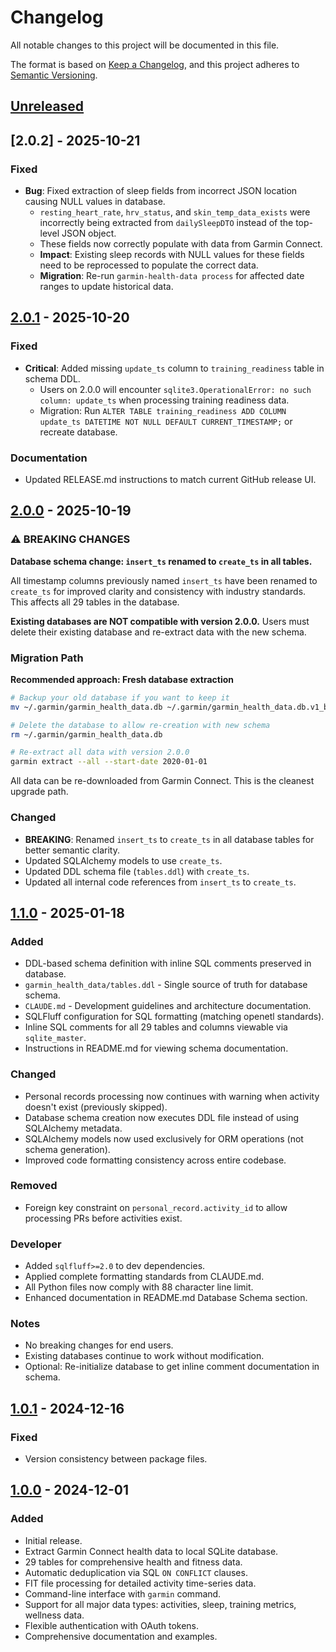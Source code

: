 # Changelog

All notable changes to this project will be documented in this file.

The format is based on [Keep a Changelog](https://keepachangelog.com/en/1.0.0/),
and this project adheres to [Semantic Versioning](https://semver.org/spec/v2.0.0.html).

## [Unreleased]

## [2.0.2] - 2025-10-21

### Fixed

- **Bug**: Fixed extraction of sleep fields from incorrect JSON location causing NULL values in database.
  - `resting_heart_rate`, `hrv_status`, and `skin_temp_data_exists` were incorrectly being extracted from `dailySleepDTO` instead of the top-level JSON object.
  - These fields now correctly populate with data from Garmin Connect.
  - **Impact**: Existing sleep records with NULL values for these fields need to be reprocessed to populate the correct data.
  - **Migration**: Re-run `garmin-health-data process` for affected date ranges to update historical data.

## [2.0.1] - 2025-10-20

### Fixed

- **Critical**: Added missing `update_ts` column to `training_readiness` table in schema DDL.
  - Users on 2.0.0 will encounter `sqlite3.OperationalError: no such column: update_ts` when processing training readiness data.
  - Migration: Run `ALTER TABLE training_readiness ADD COLUMN update_ts DATETIME NOT NULL DEFAULT CURRENT_TIMESTAMP;` or recreate database.

### Documentation

- Updated RELEASE.md instructions to match current GitHub release UI.

## [2.0.0] - 2025-10-19

### ⚠️ BREAKING CHANGES

**Database schema change: `insert_ts` renamed to `create_ts` in all tables.**

All timestamp columns previously named `insert_ts` have been renamed to `create_ts` for improved clarity and consistency with industry standards. This affects all 29 tables in the database.

**Existing databases are NOT compatible with version 2.0.0.** Users must delete their existing database and re-extract data with the new schema.

### Migration Path

**Recommended approach: Fresh database extraction**

```bash
# Backup your old database if you want to keep it
mv ~/.garmin/garmin_health_data.db ~/.garmin/garmin_health_data.db.v1_backup

# Delete the database to allow re-creation with new schema
rm ~/.garmin/garmin_health_data.db

# Re-extract all data with version 2.0.0
garmin extract --all --start-date 2020-01-01
```

All data can be re-downloaded from Garmin Connect. This is the cleanest upgrade path.

### Changed

- **BREAKING**: Renamed `insert_ts` to `create_ts` in all database tables for better semantic clarity.
- Updated SQLAlchemy models to use `create_ts`.
- Updated DDL schema file (`tables.ddl`) with `create_ts`.
- Updated all internal code references from `insert_ts` to `create_ts`.

## [1.1.0] - 2025-01-18

### Added

- DDL-based schema definition with inline SQL comments preserved in database.
- `garmin_health_data/tables.ddl` - Single source of truth for database schema.
- `CLAUDE.md` - Development guidelines and architecture documentation.
- SQLFluff configuration for SQL formatting (matching openetl standards).
- Inline SQL comments for all 29 tables and columns viewable via `sqlite_master`.
- Instructions in README.md for viewing schema documentation.

### Changed

- Personal records processing now continues with warning when activity doesn't exist (previously skipped).
- Database schema creation now executes DDL file instead of using SQLAlchemy metadata.
- SQLAlchemy models now used exclusively for ORM operations (not schema generation).
- Improved code formatting consistency across entire codebase.

### Removed

- Foreign key constraint on `personal_record.activity_id` to allow processing PRs before activities exist.

### Developer

- Added `sqlfluff>=2.0` to dev dependencies.
- Applied complete formatting standards from CLAUDE.md.
- All Python files now comply with 88 character line limit.
- Enhanced documentation in README.md Database Schema section.

### Notes

- No breaking changes for end users.
- Existing databases continue to work without modification.
- Optional: Re-initialize database to get inline comment documentation in schema.

## [1.0.1] - 2024-12-16

### Fixed

- Version consistency between package files.

## [1.0.0] - 2024-12-01

### Added

- Initial release.
- Extract Garmin Connect health data to local SQLite database.
- 29 tables for comprehensive health and fitness data.
- Automatic deduplication via SQL `ON CONFLICT` clauses.
- FIT file processing for detailed activity time-series data.
- Command-line interface with `garmin` command.
- Support for all major data types: activities, sleep, training metrics, wellness data.
- Flexible authentication with OAuth tokens.
- Comprehensive documentation and examples.

[Unreleased]: https://github.com/diegoscarabelli/garmin-health-data/compare/v2.0.1...HEAD
[2.0.1]: https://github.com/diegoscarabelli/garmin-health-data/compare/v2.0.0...v2.0.1
[2.0.0]: https://github.com/diegoscarabelli/garmin-health-data/compare/v1.1.0...v2.0.0
[1.1.0]: https://github.com/diegoscarabelli/garmin-health-data/compare/v1.0.1...v1.1.0
[1.0.1]: https://github.com/diegoscarabelli/garmin-health-data/compare/v1.0.0...v1.0.1
[1.0.0]: https://github.com/diegoscarabelli/garmin-health-data/releases/tag/v1.0.0
